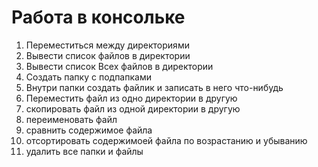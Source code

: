 # Работа в консольке

1) Переместиться между директориями
2) Вывести список файлов в директории
3) Вывести список Всех файлов в директории
4) Создать папку с подпапками
5) Внутри папки создать файлик и записать в него что-нибудь
6) Переместить файл из одно директории в другую
7) скопировать файл из одной директории в другую
8) переименовать файл
9) сравнить содержимое файла
10) отсортировать содержимоей файла по возрастанию и убыванию
11) удалить все папки и файлы
